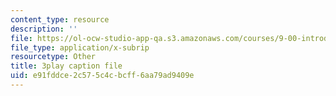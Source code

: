 ```yaml
---
content_type: resource
description: ''
file: https://ol-ocw-studio-app-qa.s3.amazonaws.com/courses/9-00-introduction-to-psychology-fall-2004/e91fddce2c575c4cbcff6aa79ad9409e_10490.vtt
file_type: application/x-subrip
resourcetype: Other
title: 3play caption file
uid: e91fddce-2c57-5c4c-bcff-6aa79ad9409e
---
```

